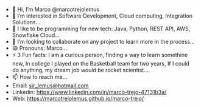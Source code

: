 - 👋 Hi, I’m Marco @marcotrejolemus
- 👀 I’m interested in Software Development, Cloud computing, Integration Solutions...
- 🌱 I like to be programming for new tech: Java, Python, REST API, AWS, Snowflake Cloud...
- 💞️ I’m looking to collaborate on any project to learn more in the process...
- 😄 Pronouns: Marco...
- ⚡ 3 Fun facts: I am a curious person, finding a way to learn somethine new, In college I played on the Basketball team for two years, If I could do anything, my dream job would be rocket scientist....
- 📫 How to reach me...
- Email: sir_lemus@hotmail.com
- Linkedin: https://www.linkedin.com/in/marco-trejo-47131b3a/
- Web: https://marcotrejolemus.github.io/marco-trejo/
<!---
marcotrejolemus/marcotrejolemus is a ✨ special ✨ repository because its `README.md` (this file) appears on your GitHub profile.
You can click the Preview link to take a look at your changes.
--->
